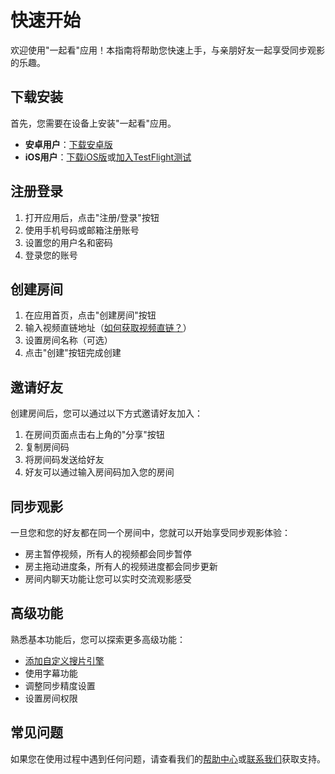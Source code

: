 # 快速开始

欢迎使用"一起看"应用！本指南将帮助您快速上手，与亲朋好友一起享受同步观影的乐趣。

## 下载安装

首先，您需要在设备上安装"一起看"应用。

- **安卓用户**：[下载安卓版](../download.md#安卓版本)
- **iOS用户**：[下载iOS版](../download.md#ios版本-app-store)或[加入TestFlight测试](../download.md#ios-testflight-公测版)

## 注册登录

1. 打开应用后，点击"注册/登录"按钮
2. 使用手机号码或邮箱注册账号
3. 设置您的用户名和密码
4. 登录您的账号

## 创建房间

1. 在应用首页，点击"创建房间"按钮
2. 输入视频直链地址（[如何获取视频直链？](../help.md#什么是视频直链)）
3. 设置房间名称（可选）
4. 点击"创建"按钮完成创建

## 邀请好友

创建房间后，您可以通过以下方式邀请好友加入：

1. 在房间页面点击右上角的"分享"按钮
2. 复制房间码
3. 将房间码发送给好友
4. 好友可以通过输入房间码加入您的房间

## 同步观影

一旦您和您的好友都在同一个房间中，您就可以开始享受同步观影体验：

- 房主暂停视频，所有人的视频都会同步暂停
- 房主拖动进度条，所有人的视频进度都会同步更新
- 房间内聊天功能让您可以实时交流观影感受

## 高级功能

熟悉基本功能后，您可以探索更多高级功能：

- [添加自定义搜片引擎](../search_engine_help.md)
- 使用字幕功能
- 调整同步精度设置
- 设置房间权限

## 常见问题

如果您在使用过程中遇到任何问题，请查看我们的[帮助中心](../help.md)或[联系我们](../support.md)获取支持。 